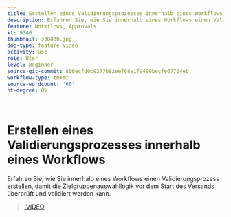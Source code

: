 ```yaml
---
title: Erstellen eines Validierungsprozesses innerhalb eines Workflows
description: Erfahren Sie, wie Sie innerhalb eines Workflows einen Validierungsprozess erstellen, damit die Zielgruppenauswahllogik vor dem Start des Versands überprüft und validiert werden kann.
feature: Workflows, Approvals
kt: 9340
thumbnail: 338830.jpg
doc-type: feature video
activity: use
role: User
level: Beginner
source-git-commit: 806ecfd0c9377b82eef68e1f9499becfe67704eb
workflow-type: tm+mt
source-wordcount: '66'
ht-degree: 0%

---
```



# Erstellen eines Validierungsprozesses innerhalb eines Workflows

Erfahren Sie, wie Sie innerhalb eines Workflows einen Validierungsprozess erstellen, damit die Zielgruppenauswahllogik vor dem Start des Versands überprüft und validiert werden kann.

>[!VIDEO](https://video.tv.adobe.com/v/338830?quality=12)

